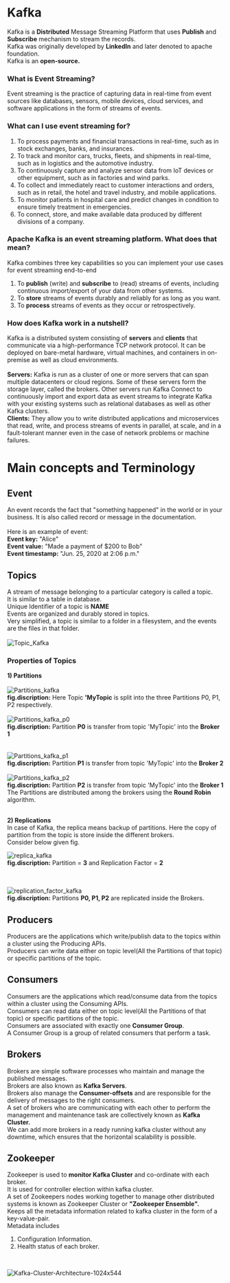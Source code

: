# Kafka

Kafka is a **Distributed** Message Streaming Platform that uses **Publish** and **Subscribe** mechanism to stream the records.<br>
Kafka was originally developed by **LinkedIn** and later denoted to apache foundation.<br>
Kafka is an **open-source.**


### What is Event Streaming?
Event streaming is the practice of capturing data in real-time from event sources like databases, sensors, mobile devices, cloud services, and software applications in the form of streams of events.

### What can I use event streaming for?
1) To process payments and financial transactions in real-time, such as in stock exchanges, banks, and insurances.
2) To track and monitor cars, trucks, fleets, and shipments in real-time, such as in logistics and the automotive industry.
3) To continuously capture and analyze sensor data from IoT devices or other equipment, such as in factories and wind parks.
4) To collect and immediately react to customer interactions and orders, such as in retail, the hotel and travel industry, and mobile applications.
5) To monitor patients in hospital care and predict changes in condition to ensure timely treatment in emergencies.
6) To connect, store, and make available data produced by different divisions of a company.

### Apache Kafka is an event streaming platform. What does that mean?
Kafka combines three key capabilities so you can implement your use cases for event streaming end-to-end 
<br>
1) To **publish** (write) and **subscribe** to (read) streams of events, including continuous import/export of your data from other systems.
2) To **store** streams of events durably and reliably for as long as you want.
3) To **process** streams of events as they occur or retrospectively.<br>

### How does Kafka work in a nutshell?
Kafka is a distributed system consisting of **servers** and **clients** that communicate via a high-performance TCP network protocol. It can be deployed on bare-metal hardware, virtual machines, and containers in on-premise as well as cloud environments.<br><br>
**Servers:** Kafka is run as a cluster of one or more servers that can span multiple datacenters or cloud regions. Some of these servers form the storage layer, called the brokers. Other servers run Kafka Connect to continuously import and export data as event streams to integrate Kafka with your existing systems such as relational databases as well as other Kafka clusters.<br>
**Clients:** They allow you to write distributed applications and microservices that read, write, and process streams of events in parallel, at scale, and in a fault-tolerant manner even in the case of network problems or machine failures. 

# Main concepts and Terminology

## Event
An event records the fact that "something happened" in the world or in your business. It is also called record or message in the documentation. 
<br>
<br>
Here is an example of event:
<br>
**Event key:** "Alice"<br>
**Event value:** "Made a payment of $200 to Bob"<br>
**Event timestamp:** "Jun. 25, 2020 at 2:06 p.m."

## Topics
A stream of message belonging to a particular category is called a topic.<br>
It is similar to a table in database.<br>
Unique Identifier of a topic is **NAME**<br>
Events are organized and durably stored in topics.<br>
Very simplified, a topic is similar to a folder in a filesystem, and the events are the files in that folder.
<br><br>
![Topic_Kafka](https://user-images.githubusercontent.com/88526990/225186658-c0dcd571-9414-4fb4-a5ee-8e838729f7f1.jpg)

### Properties of Topics
**1) Partitions**
<br><br>
![Partitions_kafka](https://user-images.githubusercontent.com/88526990/225188062-e1e1bf0b-6d7b-4980-8403-c64ca407ae7c.jpg)
<br>
**fig.discription:** Here Topic **'MyTopic** is split into the three Partitions P0, P1, P2 respectively.
<br>
<br>
![Partitions_kafka_p0](https://user-images.githubusercontent.com/88526990/225223862-30b98f3c-f8e0-4b17-9e9c-e8cefd4184b2.jpg)<br>
**fig.discription:** Partition **P0** is transfer from topic 'MyTopic' into the **Broker 1**<br>
<br>
<br>
![Partitions_kafka_p1](https://user-images.githubusercontent.com/88526990/225224668-b61a4a6c-1043-48e8-af12-fcf12430b57e.jpg)<br>
**fig.discription:** Partition **P1** is transfer from topic 'MyTopic' into the **Broker 2**
<br>
<br>
![Partitions_kafka_p2](https://user-images.githubusercontent.com/88526990/225224751-2d7cf43b-cf71-41a5-93b8-8619c8a2f9f6.jpg)<br>
**fig.discription:** Partition **P2** is transfer from topic 'MyTopic' into the **Broker 1**
<br>
The Partitions are distributed among the brokers using the **Round Robin** algorithm.
<br>
<br>

**2) Replications**
<br>
In case of Kafka, the replica means backup of partitions. Here the copy of partition from the topic is store inside the different brokers.<br>
Consider below given fig. <br>

![replica_kafka](https://user-images.githubusercontent.com/88526990/225344847-03b0c60b-ee1c-4958-944a-6bb611fccaf8.jpg)<br>
**fig.discription:** Partition = **3** and Replication Factor = **2**<br>

<br><br>
![replication_factor_kafka](https://user-images.githubusercontent.com/88526990/225348535-b2c99e64-d8ed-42c1-8d72-8956ac33a986.jpg)<br>
**fig.discription:** Partitions **P0, P1, P2** are replicated inside the Brokers.

## Producers

Producers are the applications which write/publish data to the topics within a cluster using the Producing APIs.<br>
Producers can write data either on topic level(All the Partitions of that topic) or specific partitions of the topic.

## Consumers
Consumers are the applications which read/consume data from the topics within a cluster using the Consuming APIs.<br>
Consumers can read data either on topic level(All the Partitions of that topic) or specific partitions of the topic.<br>
Consumers are associated with exactly one **Consumer Group**.<br>
A Consumer Group is a group of related consumers that perform a task.

## Brokers
Brokers are simple software processes who maintain and manage the published messages.<br>
Brokers are also known as **Kafka Servers**.<br>
Brokers also manage the **Consumer-offsets** and are responsible for the delivery of messages to the right consumers.<br>
A set of brokers who are communicating with each other to perform the management and maintenance task are collectively known as **Kafka Cluster.**<br>
We can add more brokers in a ready running kafka cluster without any downtime, which ensures that the horizontal scalability is possible.

## Zookeeper
Zookeeper is used to **monitor Kafka Cluster** and co-ordinate with each broker.<br>
It is used for controller election within kafka cluster.<br>
A set of Zookeepers nodes working together to manage other distributed systems is known as Zookeeper Cluster or **"Zookeeper Ensemble".**<br>
Keeps all the metadata information related to kafka cluster in the form of a key-value-pair.<br>
Metadata includes<br>
1. Configuration Information.<br>
2. Health status of each broker.
<br>

![Kafka-Cluster-Architecture-1024x544](https://user-images.githubusercontent.com/88526990/225487146-f62174cc-1678-40c0-8b55-c4374af8cfe9.png)







 
